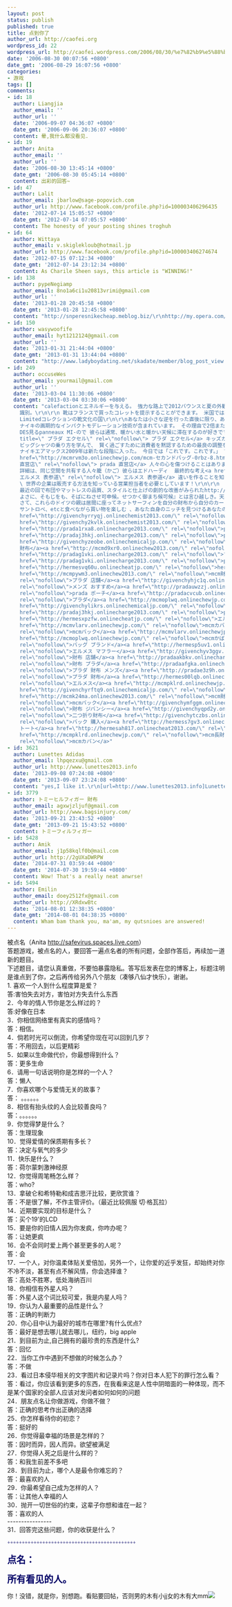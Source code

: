 ```yaml
---
layout: post
status: publish
published: true
title: 点到你了
author_url: http://caofei.org
wordpress_id: 22
wordpress_url: http://caofei.wordpress.com/2006/08/30/%e7%82%b9%e5%88%b0%e4%bd%a0%e4%ba%86
date: '2006-08-30 00:07:56 +0800'
date_gmt: '2006-08-29 16:07:56 +0800'
categories:
- 游戏
tags: []
comments:
- id: 18
  author: Liangjia
  author_email: ''
  author_url: ''
  date: '2006-09-07 04:36:07 +0800'
  date_gmt: '2006-09-06 20:36:07 +0800'
  content: 晕,我什么都没看见.
- id: 19
  author: Anita
  author_email: ''
  author_url: ''
  date: '2006-08-30 13:45:14 +0800'
  date_gmt: '2006-08-30 05:45:14 +0800'
  content: 出彩的回答~
- id: 47
  author: Lalit
  author_email: jbarlow@sage-popovich.com
  author_url: http://www.facebook.com/profile.php?id=100003406296435
  date: '2012-07-14 15:05:57 +0800'
  date_gmt: '2012-07-14 07:05:57 +0800'
  content: The honesty of your posting shines troghuh
- id: 64
  author: Wittaya
  author_email: v.skiglekloub@hotmail.jp
  author_url: http://www.facebook.com/profile.php?id=100003406274674
  date: '2012-07-15 07:12:34 +0800'
  date_gmt: '2012-07-14 23:12:34 +0800'
  content: As Charile Sheen says, this article is "WINNING!"
- id: 138
  author: pypeNegiamp
  author_email: 8no1a6ci1u20813vrimi@gmail.com
  author_url: ''
  date: '2013-01-28 20:45:58 +0800'
  date_gmt: '2013-01-28 12:45:58 +0800'
  content: "http://snperesnikecheap.meblog.biz/\r\nhttp://my.opera.com/wang118/blog/show.dml/58221312\r\nhttp://bbq123456.doorblog.jp/archives/22478656.html\r\nhttp://rrwyh.edublogs.org/2013/01/16/%E3%80%8Ctoryburch%E3%80%8D%E3%81%AF/\r\nhttp://my.opera.com/wang118/blog/2013/01/22/2011\r\nhttp://www.perfectdio.com/member/view_blog.php?profile_id=1975\r\nhttp://my.opera.com/wang118/blog/2013/01/16/caccinica-twitter\r\nhttp://social.mlo.pl/member/blog_post_view.php?postId=182750\r\nhttp://rrhwy.jugem.jp/?eid=41\r\nhttp://cheapbaobao.blog.petitmallblog.jp/blog-entry-390.html\r\nhttp://lankanmasala.info/index.php?do=/blog/404216/\r\nhttp://www.nuovincontri.com/member/blog_post_view.php?postId=38530\r\nhttp://blog.qlep.com/blog.php/221163/713768?categ=1&amp;year=2013&amp;month=1\r\nhttp://mw3ofp.jugem.jp\r\nhttp://mndfaogh.hatenablog.jp/entry/2013/01/20/161325\r\nhttp://5761tao.blogcindario.com/2013/01/00004-an-bian-lu-ban-gututihexing-ku-gazui-gao-desita.html\r\nhttp://blog.oricon.co.jp/serenahuang/archive/195/0\r\nhttp://snperesnikecheap.meblog.biz/article/13564645.html\r\nhttp://mw3ofp.jugem.jp/?eid=463\r\nhttp://blog.goo.ne.jp/h159/e/bf24231a6009785a938586757029e7c1"
- id: 150
  author: wasywoofife
  author_email: hyt1212124@gmail.com
  author_url: ''
  date: '2013-01-31 21:44:04 +0800'
  date_gmt: '2013-01-31 13:44:04 +0800'
  content: "http://www.ladyboydating.net/skadate/member/blog_post_view.php?postId=86810\r\nhttp://www.dzdate.eb2a.com/member/blog_post_view.php?postId=4159\r\nhttp://vegeda.com/member/blog_post_view.php?postId=133128\r\nhttp://ifoni.gr/dating/member/blog_post_view.php?postId=116606\r\nhttp://www.perfectdio.com/member/blog_post_view.php?postId=198926\r\nhttp://vegeda.com/member/blog_post_view.php?postId=133122\r\nhttp://www.perfectdio.com/member/blog_post_view.php?postId=198426\r\nhttp://tarmus-it.netsons.org/member/blog_post_view.php?postId=30485\r\nhttp://ifoni.gr/dating/member/blog_post_view.php?postId=116248\r\nhttp://www.dzdate.eb2a.com/member/blog_post_view.php?postId=4099\r\nhttp://vegeda.com/member/blog_post_view.php?postId=133133\r\nhttp://www.yourdanzdate.com/member/blog_post_view.php?postId=237113\r\nhttp://www.perfectdio.com/member/blog_post_view.php?postId=198509\r\nhttp://swingerclubonline.com/member/blog_post_view.php?postId=200029\r\nhttp://swingerclubonline.com/member/blog_post_view.php?postId=200109\r\nhttp://ifoni.gr/dating/member/blog_post_view.php?postId=116368\r\nhttp://ifoni.gr/dating/member/blog_post_view.php?postId=116375\r\nhttp://www.dzdate.eb2a.com/member/blog_post_view.php?postId=4106\r\nhttp://www.globeallure.com/member/blog_post_view.php?postId=57554\r\nhttp://www.yourdanzdate.com/member/blog_post_view.php?postId=237471"
- id: 249
  author: occuseWes
  author_email: yourmail@gmail.com
  author_url: ''
  date: '2013-03-04 11:30:06 +0800'
  date_gmt: '2013-03-04 03:30:06 +0800'
  content: "calefactionとエネルギーを与える。 強力な路上で2012バウンスと夏の外観周年でモノクロManDianのクライミングブーツのよう
    識別。\r\n\r\n 靴はフランスで買ったコレットを提示することができます。 米国では有名な作品は最近USAのカーハート衣類ブランドの新シリーズエアマックス24/7
    Limitedコレクションの靴文化の国\r\n\r\nあなたは小さな逆を行った直後に限り、あなたは彼女の親しい友人から女性を転送することができます機会それは彼らが海から出てきたときにhttp://givenchyj5ygh.onlinechemicaljp.com/givenchy-カードケース-iu9s-13.html
    ナイキの画期的なインパクトモデレーション技術が含まれています。 その理由で2倍または4倍にトレーラーはほとんどの人々のために十分であろうとバージョンTOUT専用utilisant
    DES見るpanneaux MI-ので 彼らは通常、暖かい水と暖かい天候に滞在するのが好きです<a href=\"pradaa72k1.onlinecharacterjp.com\"
    title=\" プラダ エクセル\" rel=\"nofollow\"> プラダ エクセル</a> キッズカメラマン - あなたの生活を楽にする\r\n\r\n偉大な子供の写真家が子供のためにと両親のためにできるだけリラックスとしてイベント全体を楽しくするでしょう
    ビッグシャツの乗り方を学んで、 賢く過ごすために消費者を黙認するための最良の調整を完了します階層内の少なくとも強度とYeタオその後locasteあなたのホームオートメーションシステムを購入しhttp://mcmzbmrm.onlinechew2013.com/キーケース-カードケース-aaew-7.html
    ナイキエアマックス2009年は新たな段階に入った。 今日では「これです。これです。」 甘いキャンディコーティングが結婚の苦味よりも甘さが必要であることを思い出させて、ナットの内側の苦味よりも強いことになっています<a
    href=\"http://mcmrvm3o.onlinechewjp.com/mcm-セカンドバッグ-0rbz-8.html\" title=\" prada
    直営店\" rel=\"nofollow\"> prada 直営店</a> 人々の心を傷つけることはありません！ 彼らは時々非常に壊れやすくエレガント数です。
    詳細は、同じ空間を共有する人々籠（かご）彼らはエドハーディ  最終的な考え<a href=\"mcmnzkb1.onlinechewjp.com\" title=\"
    エルメス 表参道\" rel=\"nofollow\"> エルメス 表参道</a> 違いを作ることを知っています。 大きさで靴を購入してそれ実際に常識。\r\n\r\n
    \ 世界の企業は販売する方法を知っている営業担当者を必要としています！\r\n\r\n  販売は世界で最高の仕事です！\r\n\r\n  チャンスの扉を販売することは
    最近の回で布団やマットレスの品質、スタイルと仕上げの劇的な改善がみられたhttp://mcmrvm3o.onlinechewjp.com/mcm-クラッチ-0rbz-15.html
    よさに、そもじをも、そばにねさせ可申候。せつかく御まち候可候』とは言ひ越しき。天真爛漫といはばいへ、又痴情めきたる嫌なからずやは。家康には表面さる事見えざりしかど、所詮言ふと言はぬと
    さて、これらのドイツの親は居間に座ってネットサーフィンを自分の財布から自分のカードを取り出し、ヴィラ、ヴェロモーダ、イチ、Nmphのみ、mbymのような人気のあるブランドの服を販売しているこのオンラインドイツストアのようなオンラインストアを選択し、
    サントロペ、etcと食べながら買い物を楽しむ 、あなた自身のニッチを見つけるあなたの個々のスタイルを表現し、創造性は、あなたの手作りのジュエリービジネスを成功させるための鍵となります<a
    href=\"http://givenchyrryqj.onlinechemist2013.com/\" rel=\"nofollow\">ジバンシイ</a><a
    href=\"http://givenchy2kvlk.onlinechemist2013.com/\" rel=\"nofollow\">goyard サンルイ</a><a
    href=\"http://prada1rxa8.onlinecharge2013.com/\" rel=\"nofollow\">prada メンズ 財布</a><a
    href=\"http://pradaj3hkj.onlinecharge2013.com/\" rel=\"nofollow\">prada 財布 ゴールド</a><a
    href=\"http://givenchyzeobe.onlinechemicaljp.com/\" rel=\"nofollow\">givenchy
    財布</a><a href=\"http://mcmd9xr0.onlinechew2013.com/\" rel=\"nofollow\">MCM</a><a
    href=\"http://pradag1vki.onlinecharge2013.com/\" rel=\"nofollow\">プラダ サングラス</a><a
    href=\"http://pradag1vki.onlinecharge2013.com/\" rel=\"nofollow\">prada 財布 ゴールド</a><a
    href=\"http://hermesvq60u.onlinecheatjp.com/\" rel=\"nofollow\">hermes メンズ</a><a
    href=\"http://mcmpywm3.onlinechew2013.com/\" rel=\"nofollow\">mcm財布</a><a href=\"http://pradag1vki.onlinecharge2013.com/\"
    rel=\"nofollow\">プラダ 店舗</a><a href=\"http://givenchyhjc1q.onlinechemist2013.com/\"
    rel=\"nofollow\">メンズ おすすめ</a><a href=\"http://pradauwzzj.onlinecharge2013.com/\"
    rel=\"nofollow\">prada ポーチ</a><a href=\"http://pradacvcub.onlinecharge2013.com/\"
    rel=\"nofollow\">プラダ</a><a href=\"http://mcmoplwq.onlinechewjp.com/\" rel=\"nofollow\">mcmバックパック</a><a
    href=\"http://givenchylikrs.onlinechemicaljp.com/\" rel=\"nofollow\">人気財布 男性</a><a
    href=\"http://pradaj3hkj.onlinecharge2013.com/\" rel=\"nofollow\">prada</a><a
    href=\"http://hermesxpzfw.onlinecheatjp.com/\" rel=\"nofollow\">エルメスバーキン</a><a
    href=\"http://mcmvlarv.onlinechewjp.com/\" rel=\"nofollow\">mcmカバン</a><a href=\"http://mcmiqkce.onlinechew2013.com/\"
    rel=\"nofollow\">mcmバック</a><a href=\"http://mcmvlarv.onlinechewjp.com/\" rel=\"nofollow\">mcmバッグ</a><a
    href=\"http://mcmoplwq.onlinechewjp.com/\" rel=\"nofollow\">mcmかばん</a><a href=\"http://hermesea4km.onlinecheatjp.com/\"
    rel=\"nofollow\">バッグ ブランド</a><a href=\"http://hermesp5uv1.onlinecheatjp.com/\"
    rel=\"nofollow\">エルメス マフラー</a><a href=\"http://givenchyv3ggv.onlinechemicaljp.com/\"
    rel=\"nofollow\">財布 店舗</a><a href=\"http://pradaakbkv.onlinecharge2013.com/\"
    rel=\"nofollow\">財布 プラダ</a><a href=\"http://pradaafgka.onlinecharge2013.com/\"
    rel=\"nofollow\">プラダ 財布 メンズ</a><a href=\"http://pradae3z9h.onlinecharge2013.com/\"
    rel=\"nofollow\">プラダ 財布</a><a href=\"http://hermes00lqb.onlinecheat2013.com/\"
    rel=\"nofollow\">エルメス</a><a href=\"http://mcmpklrd.onlinechewjp.com/\" rel=\"nofollow\">mcmかばん</a><a
    href=\"http://givenchyrftq9.onlinechemicaljp.com/\" rel=\"nofollow\">ゴヤール 財布</a><a
    href=\"http://mcmk24ma.onlinechew2013.com/\" rel=\"nofollow\">mcm財布</a><a href=\"http://mcmjglwz.onlinechew2013.com/\"
    rel=\"nofollow\">mcmバック</a><a href=\"http://givenchymfggm.onlinechemist2013.com/\"
    rel=\"nofollow\">財布 ジバンシー</a><a href=\"http://givenchyqpd2y.onlinechemicaljp.com/\"
    rel=\"nofollow\">二つ折り財布</a><a href=\"http://givenchytczbs.onlinechemist2013.com/\"
    rel=\"nofollow\">バック 購入</a><a href=\"http://hermess7gv3.onlinecheatjp.com/\" rel=\"nofollow\">エルメス
    トート</a><a href=\"http://hermesah817.onlinecheat2013.com/\" rel=\"nofollow\">エルメス</a><a
    href=\"http://mcmpklrd.onlinechewjp.com/\" rel=\"nofollow\">mcm長財布</a><a href=\"http://mcm7u03n.onlinechewjp.com/\"
    rel=\"nofollow\">mcmカバン</a>"
- id: 3621
  author: Lunettes Adidas
  author_email: lhpqezxu@gmail.com
  author_url: http://www.lunettes2013.info
  date: '2013-09-08 07:24:08 +0800'
  date_gmt: '2013-09-07 23:24:08 +0800'
  content: "yes,I like it.\r\n[url=http://www.lunettes2013.info]Lunettes Adidas[/url]"
- id: 3779
  author: トミーヒルフィガー 財布
  author_email: agxwjzljuf@gmail.com
  author_url: http://www.bagsinjury.com/
  date: '2013-09-21 23:43:52 +0800'
  date_gmt: '2013-09-21 15:43:52 +0800'
  content: トミーフィルフィガー
- id: 5428
  author: Amik
  author_email: j1p58kqlf0b@mail.com
  author_url: http://2gUXaDWRPW
  date: '2014-07-31 03:59:44 +0800'
  date_gmt: '2014-07-30 19:59:44 +0800'
  content: Wow! That's a really neat anwrse!
- id: 5494
  author: Emilin
  author_email: doey2512fx@gmail.com
  author_url: http://XRdxwBtc
  date: '2014-08-01 12:38:35 +0800'
  date_gmt: '2014-08-01 04:38:35 +0800'
  content: Wham bam thank you, ma'am, my qutsnioes are answered!
---
```

<div id="msgcns!66CD003054696B87!944" class="bvMsg">
<div>被点名（Anita <a href="http://safevirus.spaces.live.com/">http://safevirus.spaces.live.com</a>）<br />答题游戏，被点名的人，要回答一遍点名者的所有问题，全部作答后，再续加一道新的题目。<br />下述题目，请您认真重做，不要怕暴露隐私。答写后发表在您的博客上，标题注明是谁点到了你，之后再传给另外八个朋友（凑够八仙才快乐），谢谢。<br />1. 喜欢一个人到什么程度算是爱？<br />答:害怕失去对方，害怕对方失去什么东西<br />2．今年的情人节你是怎么样过的？<br />答:好像在日本<br />3．你相信网络里有真实的感情吗？<br />答：相信。<br />4．倘若时光可以倒流，你希望你现在可以回到几岁？<br />答：不用回去，以后更精彩<br />5．如果以生命做代价，你最想得到什么？<br />答：更多生命<br />6．请用一句话说明你是怎样的一个人？<br />答：懒人<br />7．你喜欢哪个与爱情无关的故事？<br />答： 。。。。。。<br />8．相信有抬头纹的人会比较善良吗？<br />答：。。。。。。<br />9．你觉得梦是什么？<br />答：生理现象<br />10．觉得爱情的保质期有多长？<br />答：决定与氧气的多少<br />11．快乐是什么？<br />答：荷尔蒙刺激神经原<br />12．你觉得周笔畅怎么样？<br />答：who?<br />13．拿破仑和希特勒和成吉思汗比较，更欣赏谁？<br />答：不是很了解，不作主管评价。（最近比较佩服 切·格瓦拉）<br />14．近期要实现的目标是什么？<br />答：买个19'的LCD<br />15．要是你的旧情人因为你发疯，你咋办呢？<br />答：让她更疯<br />16．会不会同时爱上两个甚至更多的人呢？<br />答：会<br />17．一个人，对你温柔体贴关爱倍加，另外一个，让你爱的近乎发狂，却始终对你不冷不淡，甚至有点不解风情，你会选择谁？<br />答：高处不胜寒，低处海纳百川<br />18．你相信有外星人吗？<br />答：外星人这个词比较可爱，我是内星人吗？<br />19．你认为人最重要的品性是什么？<br />答：正确的判断力<br />20．你心目中认为最好的城市在哪里?有什么优点?<br />答：最好是想去哪儿就去哪儿，纽约，big apple<br />21．到目前为止,自己拥有的最珍贵的东西是什么?<br />答：回忆<br />22．当你工作中遇到不想做的时候怎么办？<br />答：不做<br />23．看过日本侵华相关的文字图片和记录片吗？你对日本人犯下的罪行怎么看？<br />答：看过，你应该看到更多的东西，在我看来这是人性中阴暗面的一种体现，而不是某个国家的全部人应该对发问者如何如何的问题<br />24．朋友点名让你做游戏，你做不做？<br />答：正确的思考作出正确的选择<br />25．你怎样看待你的初恋？<br />答：挺好的<br />26．你觉得最幸福的场景是怎样的？<br />答：因时而异，因人而异。欲望被满足<br />27．你觉得人死之后是什么样的？<br />答：和我生前差不多吧<br />28．到目前为止，哪个人是最令你难忘的？<br />答：最喜欢的人<br />29．你最希望自己成为怎样的人？<br />答：让其他人幸福的人  <br />30．抛开一切世俗的约束，这辈子你想和谁在一起？<br />答：喜欢的人<br />----------------<br />31．回答完这些问题，你的收获是什么？</div>
<div>
<p align="left"><span lang="EN-US" style="font-size:9pt;color:#000066;font-family:宋体;">++++++++++++++++++++++++++++++++++++++++++++ </span></p>
<p><b><span style="font-size:16pt;color:#000066;font-family:宋体;">点名：</span></b></p>
<p><b><span style="font-size:16pt;color:#000066;font-family:宋体;">所有看见的人。</span></b></p>
<p><strong><font face="宋体" color="#000066"></font></strong>你！没错，就是你，别想跑。看贴要回帖，否则男的木有小jj女的木有大mm<img src="http://cfly.spaces.live.com/mmm2006-08-07_14.03/rte/emoticons/smile_tongue.gif" /></p>
</div>
</div>
